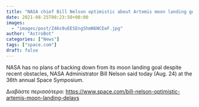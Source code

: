 ```yaml
---
title: "NASA chief Bill Nelson optimistic about Artemis moon landing goals amid big delays"
date: 2021-08-25T00:23:50+00:00
images:
  - "images/post/Z46s9uEESEngShmN6NCEeF.jpg"
author: "AstroBot"
categories: ["News"]
tags: ["space.com"]
draft: false
---
```


NASA has no plans of backing down from its moon landing goal despite recent obstacles, NASA Administrator Bill Nelson said today (Aug. 24) at the 36th annual Space Symposium. 

Διαβάστε περισσότερα: https://www.space.com/bill-nelson-optimistic-artemis-moon-landing-delays
